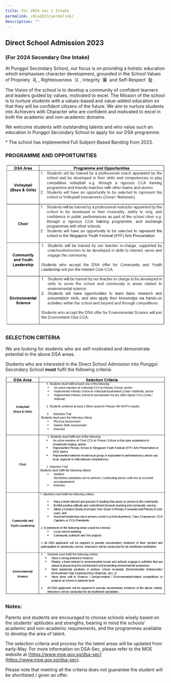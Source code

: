```yaml
---
title: For 2024 Sec 1 Intake
permalink: /dsa2023/permalink/
description: ""
---
```

## Direct School Admission 2023
### (For 2024 Secondary One Intake)

At Punggol Secondary School, our focus is on providing a holistic education which emphasises character development, grounded in the School Values of Propriety  礼 , Righteousness  义 , Integrity  廉  and Self-Respect  耻 .

The Vision of the school is to develop a community of confident learners and leaders guided by values, motivated to excel. The Mission of the school is to nurture students with a values-based and value-added education so that they will be confident citizens of the future. We aim to nurture students into Achievers with Character who are confident and motivated to excel in both the academic and non-academic domains.

We welcome students with outstanding talents and who value such an education in Punggol Secondary School to apply for our DSA programme.

\* The school has implemented Full Subject-Based Banding from 2023.

### PROGRAMME AND OPPORTUNITIES
![](/images/dsa%20categories.png)

### SELECTION CRITERIA

We are looking for students who are self-motivated and demonstrate potential in the above DSA areas.  

Students who are interested in the Direct School Admission into Punggol Secondary School **must** fulfil the following criteria:

![](/images/dsa%20criteria%20edited.png)



### Notes:

Parents and students are encouraged to choose schools wisely based on the students’ aptitudes and strengths, bearing in mind the schools’ academic and non-academic requirements, and the programmes available to develop the area of talent.  
  
The selection criteria and process for the talent areas will be updated from early-May. For more information on DSA-Sec, please refer to the MOE website at [https://www.moe.gov.sg/dsa-sec](https://www.moe.gov.sg/dsa-sec).

Please note that meeting all the criteria does not guarantee the student will be shortlisted / given an offer.